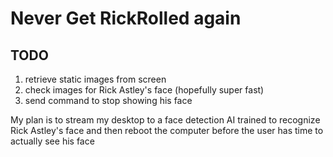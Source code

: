 # Never Get RickRolled again

## TODO
1. retrieve static images from screen
2. check images for Rick Astley's face (hopefully super fast)
3. send command to stop showing his face



My plan is to stream my desktop to a face detection AI trained to recognize Rick Astley's face and then reboot the computer before the user has time to actually see his face
